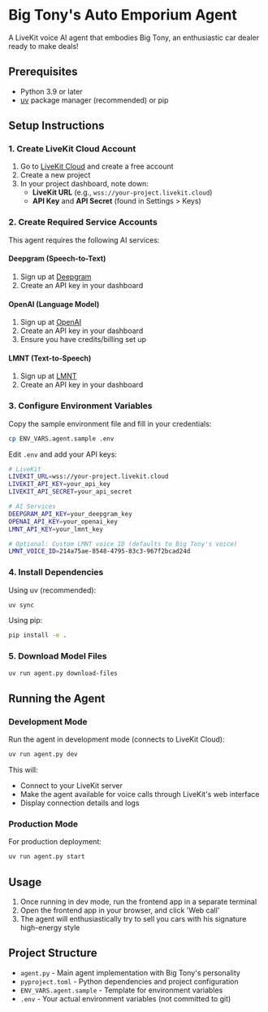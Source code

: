 # Big Tony's Auto Emporium Agent

A LiveKit voice AI agent that embodies Big Tony, an enthusiastic car dealer ready to make deals!

## Prerequisites

- Python 3.9 or later
- [uv](https://docs.astral.sh/uv/) package manager (recommended) or pip

## Setup Instructions

### 1. Create LiveKit Cloud Account

1. Go to [LiveKit Cloud](https://cloud.livekit.io/) and create a free account
2. Create a new project
3. In your project dashboard, note down:
   - **LiveKit URL** (e.g., `wss://your-project.livekit.cloud`)
   - **API Key** and **API Secret** (found in Settings > Keys)

### 2. Create Required Service Accounts

This agent requires the following AI services:

#### Deepgram (Speech-to-Text)
1. Sign up at [Deepgram](https://deepgram.com/)
2. Create an API key in your dashboard

#### OpenAI (Language Model)
1. Sign up at [OpenAI](https://platform.openai.com/)
2. Create an API key in your dashboard
3. Ensure you have credits/billing set up

#### LMNT (Text-to-Speech)
1. Sign up at [LMNT](https://app.lmnt.com/account)
2. Create an API key in your dashboard

### 3. Configure Environment Variables

Copy the sample environment file and fill in your credentials:

```bash
cp ENV_VARS.agent.sample .env
```

Edit `.env` and add your API keys:

```bash
# LiveKit
LIVEKIT_URL=wss://your-project.livekit.cloud
LIVEKIT_API_KEY=your_api_key
LIVEKIT_API_SECRET=your_api_secret

# AI Services
DEEPGRAM_API_KEY=your_deepgram_key
OPENAI_API_KEY=your_openai_key
LMNT_API_KEY=your_lmnt_key

# Optional: Custom LMNT voice ID (defaults to Big Tony's voice)
LMNT_VOICE_ID=214a75ae-8548-4795-83c3-967f2bcad24d
```

### 4. Install Dependencies

Using uv (recommended):
```bash
uv sync
```

Using pip:
```bash
pip install -e .
```

### 5. Download Model Files

```bash
uv run agent.py download-files
```

## Running the Agent

### Development Mode

Run the agent in development mode (connects to LiveKit Cloud):

```bash
uv run agent.py dev
```

This will:
- Connect to your LiveKit server
- Make the agent available for voice calls through LiveKit's web interface
- Display connection details and logs

### Production Mode

For production deployment:

```bash
uv run agent.py start
```

## Usage

1. Once running in dev mode, run the frontend app in a separate terminal
2. Open the frontend app in your browser, and click 'Web call'
3. The agent will enthusiastically try to sell you cars with his signature high-energy style


## Project Structure

- `agent.py` - Main agent implementation with Big Tony's personality
- `pyproject.toml` - Python dependencies and project configuration
- `ENV_VARS.agent.sample` - Template for environment variables
- `.env` - Your actual environment variables (not committed to git)
